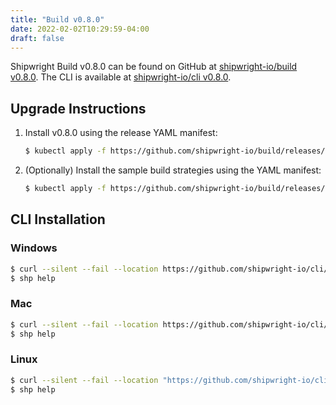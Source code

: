 ```yaml
---
title: "Build v0.8.0"
date: 2022-02-02T10:29:59-04:00
draft: false
---
```


Shipwright Build v0.8.0 can be found on GitHub at [shipwright-io/build v0.8.0](https://github.com/shipwright-io/build/releases/tag/v0.8.0). The CLI is available at [shipwright-io/cli v0.8.0](https://github.com/shipwright-io/cli/releases/tag/v0.8.0).

## Upgrade Instructions

1. Install v0.8.0 using the release YAML manifest:

   ```bash
   $ kubectl apply -f https://github.com/shipwright-io/build/releases/download/v0.8.0/release.yaml
   ```

2. (Optionally) Install the sample build strategies using the YAML manifest:

   ```bash
   $ kubectl apply -f https://github.com/shipwright-io/build/releases/download/v0.8.0/sample-strategies.yaml
   ```

## CLI Installation

### Windows

```sh
$ curl --silent --fail --location https://github.com/shipwright-io/cli/releases/download/v0.8.0/cli_0.8.0_windows_x86_64.tar.gz | tar xzf - shp.exe
$ shp help
```

### Mac

```sh
$ curl --silent --fail --location https://github.com/shipwright-io/cli/releases/download/v0.8.0/cli_0.8.0_macOS_x86_64.tar.gz | tar -xzf - -C /usr/local/bin shp
$ shp help
```

### Linux

```sh
$ curl --silent --fail --location "https://github.com/shipwright-io/cli/releases/download/v0.8.0/cli_0.8.0_linux_$(uname -m | sed 's/aarch64/arm64/').tar.gz" | sudo tar -xzf - -C /usr/bin shp
$ shp help
```

